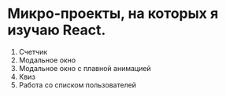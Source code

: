 # Микро-проекты, на которых я изучаю React.

1. Счетчик
2. Модальное окно
3. Модальное окно с плавной анимацией
4. Квиз
5. Работа со списком пользователей

